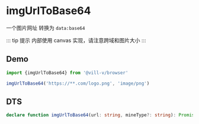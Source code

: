 # imgUrlToBase64

一个图片网址 转换为 `data:base64`

::: tip 提示
内部使用 canvas 实现，请注意跨域和图片大小
:::

## Demo

```ts twoslash
import {imgUrlToBase64} from '@vill-v/browser'

imgUrlToBase64('https://**.com/logo.png', 'image/png')
```

## DTS

```ts
declare function imgUrlToBase64(url: string, mineType?: string): Promise<string>;
```
